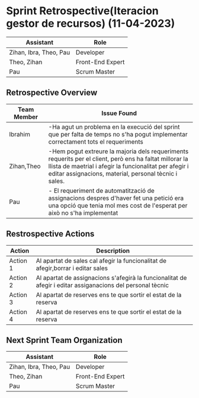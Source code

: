 # Sprint Retrospective(Iteracion gestor de recursos) (11-04-2023)

| Assistant | Role             |  
|-----------|------------------|
| Zihan, Ibra, Theo, Pau    | Developer        |   
| Theo, Zihan    | Front-End Expert |  
| Pau    | Scrum Master     |  

## Retrospective Overview

| Team Member | Issue Found                                                            |  
|-------------|------------------------------------------------------------------------|
| Ibrahim       | -Ha agut un problema en la execució del sprint que per falta de temps no s'ha pogut implementar correctament tots el requeriments|
| Zihan,Theo              | -Hem pogut extreure la majoria dels requeriments requerits per el client, però ens ha faltat millorar la llista de maetrial i afegir la funcionalitat                    per afegir i editar assignacions, material, personal tècnic i sales. |
| Pau            | - El requeriment de automatització de assignacions despres d'haver fet una petició era una opció que tenia mol mes cost de l'esperat per això no s'ha implementat|   


## Restrospective Actions

| Action   | Description                                                 |  
|----------|-------------------------------------------------------------|
| Action 1 | Al apartat de sales cal afegir la funcionalitat de afegir,borrar i editar sales  |   
| Action 2 | Al apartat de assignacions s'afegirà la funcionalitat de afegir i editar assiganacions del personal tècnic |  
| Action 3 | Al apartat de reserves ens te que sortir el estat de la reserva|
| Action 4 | Al apartat de reserves ens te que sortir el estat de la reserva|

## Next Sprint Team Organization

| Assistant | Role             |  
|-----------|------------------|
| Zihan, Ibra, Theo, Pau     | Developer        |   
| Theo, Zihan   | Front-End Expert |  
| Pau      | Scrum Master     | 






